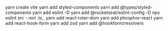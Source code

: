 yarn create vite
yarn add styled-components
yarn add @types/styled-components
yarn add eslint -D
yarn add @rocketseat/eslint-config -D
npx eslint src --ext .ts,.
yarn add react-roter-dom
yarn add phosphor-react
yarn add react-hook-form
yarn add zod
yarn add @hookform/resolvers
